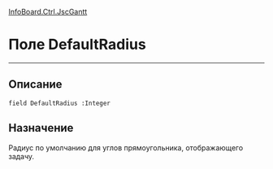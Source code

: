 ﻿---
Link: InfoBoard.Ctrl.JscGantt.@DefaultRadius
---

<!---  Навигация
[Имя проекта](#) :
-->
[InfoBoard.Ctrl.JscGantt](Default)

# Поле DefaultRadius
---

## Описание

    field DefaultRadius :Integer

<!--
## Аргументы{#Args}

### Аргумент1

Описание аргумента 1
-->

## Назначение

Радиус по умолчанию для углов прямоугольника, отображающего задачу.

<!--
## Пример

    DefaultRadius...
-->

